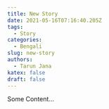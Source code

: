 ```yaml
---
title: New Story
date: 2021-05-16T07:16:40.205Z
tags:
  - Story
categories:
  - Bengali
slug: new-story
authors:
  - Tarun Jana
katex: false
draft: false
---
```

Some Content...